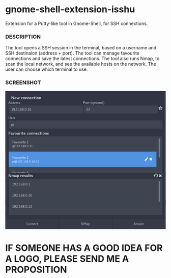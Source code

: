 # gnome-shell-extension-isshu
Extension for a Putty-like tool in Gnome-Shell, for SSH connections.

### DESCRIPTION

The tool opens a SSH session in the terminal, based on a username and SSH destinaion (address + port).
The tool can manage favourite connections and save the latest connections.
The tool also runs Nmap, to scan the local network, and see the available hosts on the network.
The user can choose which terminal to use.

### SCREENSHOT

![screenshot](./icons/screenshot.png)

# IF SOMEONE HAS A GOOD IDEA FOR A LOGO, PLEASE SEND ME A PROPOSITION